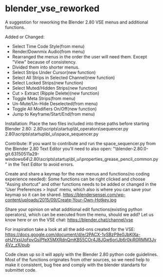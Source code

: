 # blender_vse_reworked

A suggestion for reworking the Blender 2.80 VSE menus and additional functions.

Added or Changed:
- Select Time Code Style(from menu)
- Render/Downmix Audio(from menu)
- Rearranged the menus in the order the user will need them. Except "View" because of consistency.
- Divided them into shorter menus.
- Select Strips Under Cursor(new function)
- Select All Strips in Selected Channel(new function)
- Select Locked Strips(new function)
- Select Muted/Hidden Strips(new function)
- Cut > Extract (Ripple Delete)(new function)
- Toggle Meta Strips(from menu)
- Un-Mute/Un-Hide Deselected(from menu)
- Toggle All Modifiers On/Off(new function)
- Jump to Keyframe/Start/End(from menu)

Installation:
Place the two files included into these paths before starting Blender 2.80:
2.80\scripts\startup\bl_operators\sequencer.py
2.80\scripts\startup\bl_ui\space_sequencer.py

Contribute:
If you want to contribute and run the space_sequencer.py from the Blender 2.80
Text Editor you'll need to also open: "\blender-2.80.0-git.63150511a29-windows64\2.80\scripts\startup\bl_ui\properties_grease_pencil_common.py" in the Text Editor to avoid errors.

Create and share a keymap for the new menus and functions(no coding experience needed):
Some functions can be right clicked and choose "Assing shortcut" and other functions needs to be added or changed in the 'User Preferences > Input' menu, which also is where you can save your keymap so it can be shared.
https://blendersensei.com/wp-content/uploads/2015/09/Create-Your-Own-Hotkey.jpg

Share your opinion on what additional edit functions(existing python operators), which can be executed from the menu, should we add?
Let us know here or on the VSE chat:
https://blender.chat/channel/vse

For inspiration take a look at all the add-ons created for the VSE: 
https://docs.google.com/document/d/e/2PACX-1vSBzP9e0JbKlXa-oHJYxsUoFpvGsiPfeX5MXRdnQmKB55COr4J8JGw6orlJb6r0kjR0RMM3Jv4Vz_zX/pub

Code clean up so it will apply with the Blender 2.80 python code guidelines. Most of the functions originates from other sources, so we need help to make it consistent, bug free and comply with the blender standarts for submittet code.
